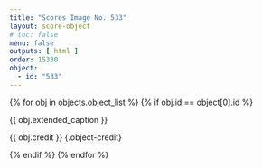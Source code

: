 ```yaml
---
title: "Scores Image No. 533"
layout: score-object
# toc: false
menu: false
outputs: [ html ]
order: 15330
object:
  - id: "533"
---
```


{% for obj in objects.object_list %}
{% if obj.id == object[0].id %}

{{ obj.extended_caption }}

{{ obj.credit }} {.object-credit}

{% endif %}
{% endfor %}
